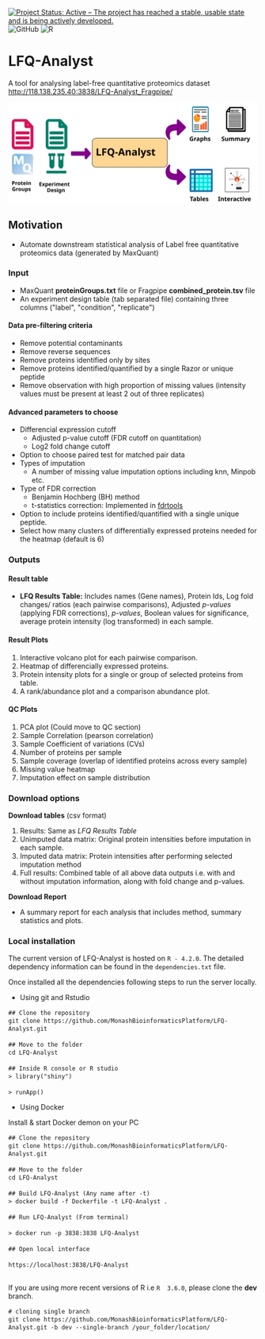 [![Project Status: Active – The project has reached a stable, usable state and is being actively developed.](https://www.repostatus.org/badges/latest/active.svg)](https://www.repostatus.org/#active)
![GitHub](https://img.shields.io/github/license/Monashbioinformaticsplatform/LFQ-Analyst?color=brightgreen)
![R](https://img.shields.io/badge/R-%3E3.4--3.5-brightgreen)

# LFQ-Analyst
A tool for analysing label-free quantitative proteomics dataset http://118.138.235.40:3838/LFQ-Analyst_Fragpipe/

![LFQ-analyst_pipeline](./www/LFQ_analyst.svg)






## Motivation

- Automate downstream statistical analysis of Label free quantitative proteomics data (generated by MaxQuant)


### Input

- MaxQuant **proteinGroups.txt** file or Fragpipe **combined_protein.tsv** file
- An experiment design table (tab separated file) containing three columns ("label", "condition", "replicate")

#### Data pre-filtering criteria

- Remove potential contaminants
- Remove reverse sequences
- Remove proteins identified only by sites
- Remove proteins identified/quantified by a single Razor or unique peptide
- Remove observation with high proportion of missing values (intensity values must be present
at least 2 out of three replicates)

#### Advanced parameters to choose

- Differencial expression cutoff
  - Adjusted p-value cutoff (FDR cutoff on quantitation)
  - Log2 fold change cutoff
- Option to choose paired test for matched pair data
- Types of imputation
  - A number of missing value imputation options including knn, Minpob etc.
- Type of FDR correction
  -   Benjamin Hochberg (BH) method
  -   t-statistics correction: Implemented in
    [fdrtools](http://strimmerlab.org/software/fdrtool/)
- Option to include proteins identified/quantified with a single unique peptide.
- Select how many clusters of differentially expressed proteins needed for the heatmap (default is 6)



### Outputs

#### Result table

-   **LFQ Results Table:** Includes names (Gene names), Protein Ids, Log
    fold changes/ ratios (each pairwise comparisons), Adjusted
    *p-values* (applying FDR corrections), *p-values*, Boolean values
    for significance, average protein intensity (log transformed) in
    each sample.

#### Result Plots
  1. Interactive volcano plot for each pairwise comparison.
  2. Heatmap of differencially expressed proteins.
  3. Protein intensity plots for a single or group of selected proteins from table. 
  4. A rank/abundance plot and a comparison abundance plot.

#### QC Plots
  1. PCA plot (Could move to QC section)
  2. Sample Correlation (pearson correlation)
  3. Sample Coefficient of variations (CVs)
  4. Number of proteins per sample
  5. Sample coverage (overlap of identified proteins across every sample)
  6. Missing value heatmap
  7. Imputation effect on sample distribution

### Download options

**Download tables** (csv format)

1.  Results: Same as *LFQ Results Table*
2.  Unimputed data matrix: Original protein intensities before
    imputation in each sample.
3.  Imputed data matrix: Protein intensities after performing selected
    imputation method
4.  Full results: Combined table of all above data outputs i.e. with and
    without imputation information, along with fold change and p-values.

**Download Report** 
- A summary report for each analysis that
    includes method, summary statistics and plots.


### Local installation

The current version of LFQ-Analyst is hosted on `R - 4.2.0`. The detailed dependency information can be found in the `dependencies.txt` file.

Once installed all the dependencies following steps to run the server locally.

- Using git and Rstudio
```
## Clone the repository
git clone https://github.com/MonashBioinformaticsPlatform/LFQ-Analyst.git

## Move to the folder
cd LFQ-Analyst

## Inside R console or R studio
> library("shiny")

> runApp()

```

- Using Docker

Install & start Docker demon on your PC

```
## Clone the repository
git clone https://github.com/MonashBioinformaticsPlatform/LFQ-Analyst.git

## Move to the folder
cd LFQ-Analyst

## Build LFQ-Analyst (Any name after -t)
> docker build -f Dockerfile -t LFQ-Analyst .

## Run LFQ-Analyst (From terminal)

> docker run -p 3838:3838 LFQ-Analyst

## Open local interface

https://localhost:3838/LFQ-Analyst


```



If you are using more recent versions of R i.e `R  3.6.0`, please clone the **dev** branch. 

```
# cloning single branch
git clone https://github.com/MonashBioinformaticsPlatform/LFQ-Analyst.git -b dev --single-branch /your_folder/location/
```